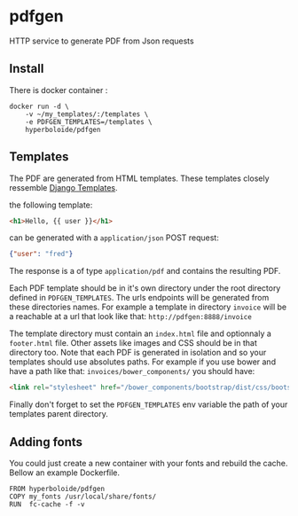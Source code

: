 # pdfgen
HTTP service to generate PDF from Json requests

## Install

There is docker container :

```
docker run -d \
    -v ~/my_templates/:/templates \
    -e PDFGEN_TEMPLATES=/templates \
    hyperboloide/pdfgen
```

## Templates

The PDF are generated from HTML templates. These templates closely ressemble [Django Templates](https://docs.djangoproject.com/en/1.9/ref/templates/language/).

the following template:
```html
<h1>Hello, {{ user }}</h1>
```

can be generated with a `application/json` POST request:

```json
{"user": "fred"}
```

The response is a of type `application/pdf` and contains the resulting PDF.

Each PDF template should be in it's own directory under the root directory defined in `PDFGEN_TEMPLATES`.
The urls endpoints will be generated from these directories names. For example a template
in directory `invoice` will be a reachable at a url that look like that: `http://pdfgen:8888/invoice` 

The template directory must contain an `index.html` file and optionnaly 
a `footer.html` file. Other assets like images and CSS should be in 
that directory too. 
Note that each PDF is generated in isolation and so
your templates should use absolutes paths.
For example if you use bower and have a path like that: 
`invoices/bower_components/`
you should have:

```html
<link rel="stylesheet" href="/bower_components/bootstrap/dist/css/bootstrap.min.css" media='screen,print'>
```

Finally don't forget to set the `PDFGEN_TEMPLATES` env variable the path of your templates parent directory. 

## Adding fonts

You could just create a new container with your fonts and rebuild the
cache. Bellow an example Dockerfile.

```
FROM hyperboloide/pdfgen
COPY my_fonts /usr/local/share/fonts/
RUN  fc-cache -f -v
```

